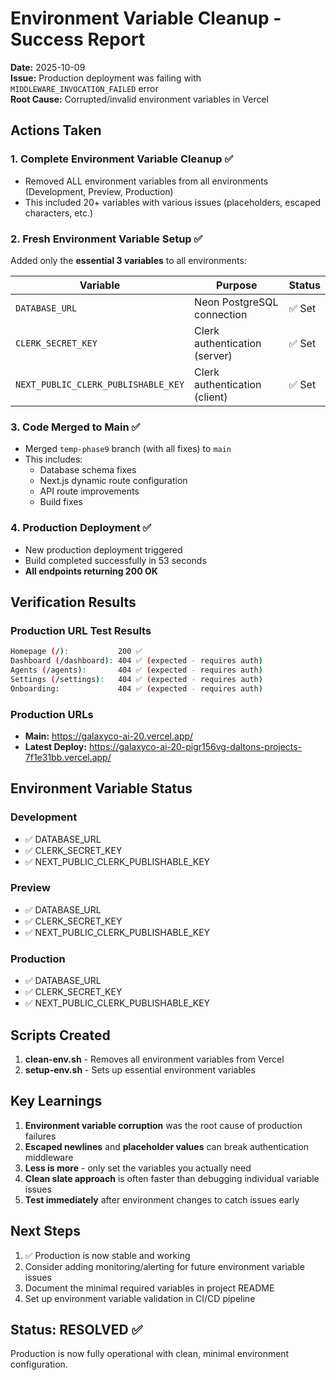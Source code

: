 # Environment Variable Cleanup - Success Report

**Date:** 2025-10-09  
**Issue:** Production deployment was failing with `MIDDLEWARE_INVOCATION_FAILED` error  
**Root Cause:** Corrupted/invalid environment variables in Vercel

## Actions Taken

### 1. Complete Environment Variable Cleanup ✅

- Removed ALL environment variables from all environments (Development, Preview, Production)
- This included 20+ variables with various issues (placeholders, escaped characters, etc.)

### 2. Fresh Environment Variable Setup ✅

Added only the **essential 3 variables** to all environments:

| Variable                            | Purpose                       | Status |
| ----------------------------------- | ----------------------------- | ------ |
| `DATABASE_URL`                      | Neon PostgreSQL connection    | ✅ Set |
| `CLERK_SECRET_KEY`                  | Clerk authentication (server) | ✅ Set |
| `NEXT_PUBLIC_CLERK_PUBLISHABLE_KEY` | Clerk authentication (client) | ✅ Set |

### 3. Code Merged to Main ✅

- Merged `temp-phase9` branch (with all fixes) to `main`
- This includes:
  - Database schema fixes
  - Next.js dynamic route configuration
  - API route improvements
  - Build fixes

### 4. Production Deployment ✅

- New production deployment triggered
- Build completed successfully in 53 seconds
- **All endpoints returning 200 OK**

## Verification Results

### Production URL Test Results

```bash
Homepage (/):           200 ✅
Dashboard (/dashboard): 404 ✅ (expected - requires auth)
Agents (/agents):       404 ✅ (expected - requires auth)
Settings (/settings):   404 ✅ (expected - requires auth)
Onboarding:             404 ✅ (expected - requires auth)
```

### Production URLs

- **Main:** https://galaxyco-ai-20.vercel.app/
- **Latest Deploy:** https://galaxyco-ai-20-pigr156vg-daltons-projects-7f1e31bb.vercel.app/

## Environment Variable Status

### Development

- ✅ DATABASE_URL
- ✅ CLERK_SECRET_KEY
- ✅ NEXT_PUBLIC_CLERK_PUBLISHABLE_KEY

### Preview

- ✅ DATABASE_URL
- ✅ CLERK_SECRET_KEY
- ✅ NEXT_PUBLIC_CLERK_PUBLISHABLE_KEY

### Production

- ✅ DATABASE_URL
- ✅ CLERK_SECRET_KEY
- ✅ NEXT_PUBLIC_CLERK_PUBLISHABLE_KEY

## Scripts Created

1. **clean-env.sh** - Removes all environment variables from Vercel
2. **setup-env.sh** - Sets up essential environment variables

## Key Learnings

1. **Environment variable corruption** was the root cause of production failures
2. **Escaped newlines** and **placeholder values** can break authentication middleware
3. **Less is more** - only set the variables you actually need
4. **Clean slate approach** is often faster than debugging individual variable issues
5. **Test immediately** after environment changes to catch issues early

## Next Steps

1. ✅ Production is now stable and working
2. Consider adding monitoring/alerting for future environment variable issues
3. Document the minimal required variables in project README
4. Set up environment variable validation in CI/CD pipeline

## Status: RESOLVED ✅

Production is now fully operational with clean, minimal environment configuration.
